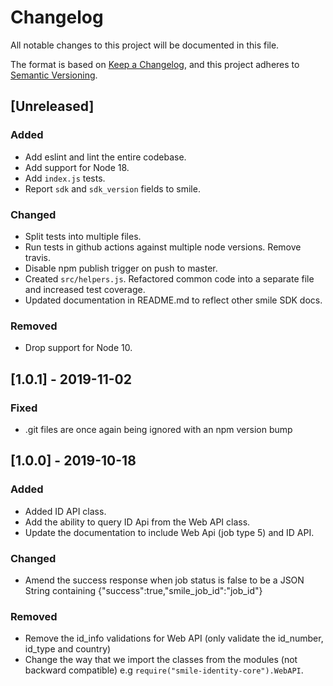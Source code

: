 # Changelog
All notable changes to this project will be documented in this file.

The format is based on [Keep a Changelog](https://keepachangelog.com/en/1.0.0/),
and this project adheres to [Semantic Versioning](https://semver.org/spec/v2.0.0.html).

## [Unreleased]
### Added
- Add eslint and lint the entire codebase.
- Add support for Node 18.
- Add `index.js` tests.
- Report `sdk` and `sdk_version` fields to smile.

### Changed
- Split tests into multiple files.
- Run tests in github actions against multiple node versions. Remove travis.
- Disable npm publish trigger on push to master.
- Created `src/helpers.js`. Refactored common code into a separate file and increased test coverage.
- Updated documentation in README.md to reflect other smile SDK docs.

### Removed
- Drop support for Node 10.

## [1.0.1] - 2019-11-02
### Fixed
- .git files are once again being ignored with an npm version bump

## [1.0.0] - 2019-10-18
### Added
- Added ID API class.
- Add the ability to query ID Api from the Web API class.
- Update the documentation to include Web Api (job type 5) and ID API.

### Changed
- Amend the success response when job status is false to be a JSON String containing {"success":true,"smile_job_id":"job_id"}

### Removed
- Remove the id_info validations for Web API (only validate the id_number, id_type and country)
- Change the way that we import the classes from the modules (not backward compatible) e.g `require("smile-identity-core").WebAPI`.
